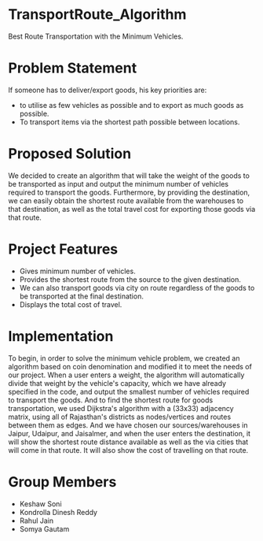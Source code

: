 # TransportRoute_Algorithm
Best Route Transportation with the Minimum Vehicles.

# Problem Statement
If someone has to deliver/export goods, his key priorities are:
  * to utilise as few vehicles as possible and to export as much goods as possible.
  * To transport items via the shortest path possible between locations.

# Proposed Solution
We decided to create an algorithm that will take the weight of the goods to be transported as input and output the minimum number of vehicles required to transport the goods.
Furthermore, by providing the destination, we can easily obtain the shortest route available from the warehouses to that destination, as well as the total travel cost for exporting those goods via that route.

# Project Features
 * Gives minimum number of vehicles.
 * Provides the shortest route from the source to the given destination. 
 * We can also transport goods via city on route regardless of the goods to be transported at the final destination.
 * Displays the total cost of travel.

# Implementation
To begin, in order to solve the minimum vehicle problem, we created an algorithm based on coin denomination and modified it to meet the needs of our project. When a user enters a weight, the algorithm will automatically divide that weight by the vehicle's capacity, which we have already specified in the code, and output the smallest number of vehicles required to transport the goods. And to find the shortest route for goods transportation, we used Dijkstra's algorithm with a (33x33) adjacency matrix, using all of Rajasthan's districts as nodes/vertices and routes between them as edges. And we have chosen our sources/warehouses in Jaipur, Udaipur, and Jaisalmer, and when the user enters the destination, it will show the shortest route distance available as well as the via cities that will come in that route. It will also show the cost of travelling on that route.

# Group Members
* Keshaw Soni
* Kondrolla Dinesh Reddy
* Rahul Jain
* Somya Gautam
